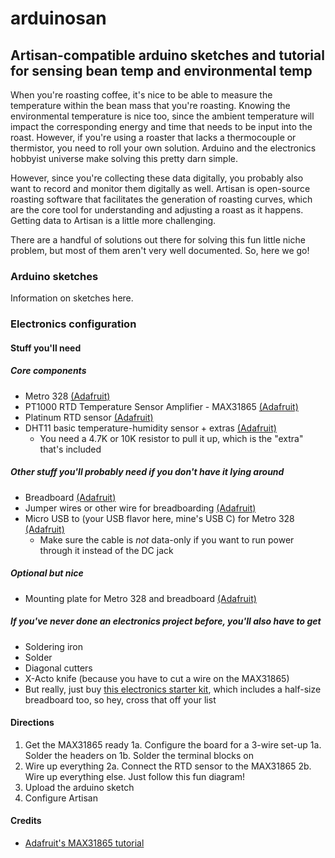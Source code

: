 # arduinosan
## Artisan-compatible arduino sketches and tutorial for sensing bean temp and environmental temp

When you're roasting coffee, it's nice to be able to measure the temperature within the bean mass that you're roasting. Knowing the environmental temperature is nice too, since the ambient temperature will impact the corresponding energy and time that needs to be input into the roast. However, if you're using a roaster that lacks a thermocouple or thermistor, you need to roll your own solution. Arduino and the electronics hobbyist universe make solving this pretty darn simple.

However, since you're collecting these data digitally, you probably also want to record and monitor them digitally as well. Artisan is open-source roasting software that facilitates the generation of roasting curves, which are the core tool for understanding and adjusting a roast as it happens. Getting data to Artisan is a little more challenging.

There are a handful of solutions out there for solving this fun little niche problem, but most of them aren't very well documented. So, here we go!

### Arduino sketches

Information on sketches here.

### Electronics configuration

#### Stuff you'll need
##### Core components
- Metro 328 [(Adafruit)](https://www.adafruit.com/product/2488)
- PT1000 RTD Temperature Sensor Amplifier - MAX31865 [(Adafruit)](https://www.adafruit.com/product/3648)
- Platinum RTD sensor [(Adafruit)](https://www.adafruit.com/product/3290)
- DHT11 basic temperature-humidity sensor + extras [(Adafruit)](https://www.adafruit.com/product/386)
  - You need a 4.7K or 10K resistor to pull it up, which is the "extra" that's included
##### Other stuff you'll probably need if you don't have it lying around
- Breadboard [(Adafruit)](https://www.adafruit.com/product/64)
- Jumper wires or other wire for breadboarding [(Adafruit)](https://www.adafruit.com/product/153)
- Micro USB to (your USB flavor here, mine's USB C) for Metro 328 [(Adafruit)](https://www.adafruit.com/product/3878)
  - Make sure the cable is *not* data-only if you want to run power through it instead of the DC jack
##### Optional but nice 
- Mounting plate for Metro 328 and breadboard [(Adafruit)](https://www.adafruit.com/product/275)
##### If you've never done an electronics project before, you'll also have to get
- Soldering iron
- Solder
- Diagonal cutters
- X-Acto knife (because you have to cut a wire on the MAX31865) 
- But really, just buy [this electronics starter kit](https://www.adafruit.com/product/136), which includes a half-size breadboard too, so hey, cross that off your list

#### Directions

1. Get the MAX31865 ready
  1a. Configure the board for a 3-wire set-up
  1a. Solder the headers on
  1b. Solder the terminal blocks on
2. Wire up everything
  2a. Connect the RTD sensor to the MAX31865
  2b. Wire up everything else. Just follow this fun diagram!
3. Upload the arduino sketch
4. Configure Artisan

#### Credits

- [Adafruit's MAX31865 tutorial](https://learn.adafruit.com/adafruit-max31865-rtd-pt100-amplifier/overview)
